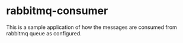 # rabbitmq-consumer

This is a sample application of how the messages are consumed from rabbitmq queue as configured.
